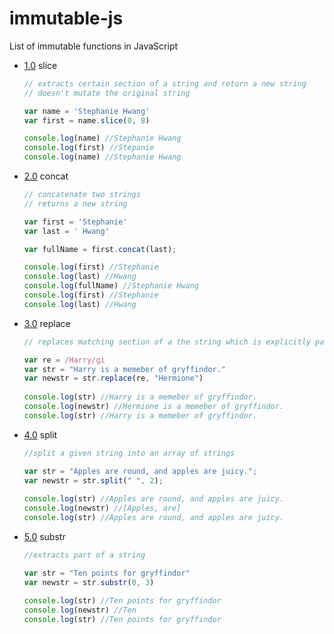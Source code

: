 # immutable-js
List of immutable functions in JavaScript

- [1.0](#1.0) <a name='1.0'></a> slice

  ```js
  // extracts certain section of a string and return a new string
  // doesn't mutate the original string
  
  var name = 'Stephanie Hwang'
  var first = name.slice(0, 8)
  
  console.log(name) //Stephanie Hwang
  console.log(first) //Stepanie
  console.log(name) //Stephanie Hwang
  ```

- [2.0](#1.0) <a name='1.0'></a> concat

  ```js
  // concatenate two strings
  // returns a new string
  
  var first = 'Stephanie'
  var last = ' Hwang'
  
  var fullName = first.concat(last);
  
  console.log(first) //Stephanie
  console.log(last) //Hwang
  console.log(fullName) //Stephanie Hwang
  console.log(first) //Stephanie
  console.log(last) //Hwang
  
  ```
  
- [3.0](#1.0) <a name='1.0'></a> replace

  ```js
  // replaces matching section of a the string which is explicitly passed to replace function
  
  var re = /Harry/gi
  var str = "Harry is a memeber of gryffindor."
  var newstr = str.replace(re, "Hermione")
           
  console.log(str) //Harry is a memeber of gryffindor.
  console.log(newstr) //Hermione is a memeber of gryffindor.
  console.log(str) //Harry is a memeber of gryffindor.
  ```
  
- [4.0](#1.0) <a name='1.0'></a> split

  ```js
  //split a given string into an array of strings
  
  var str = "Apples are round, and apples are juicy.";
  var newstr = str.split(" ", 2);
           
  console.log(str) //Apples are round, and apples are juicy.
  console.log(newstr) //[Apples, are]
  console.log(str) //Apples are round, and apples are juicy.
  ```
- [5.0](#1.0) <a name='1.0'></a> substr

  ```js
  //extracts part of a string
  
  var str = "Ten points for gryffindor"
  var newstr = str.substr(0, 3)
           
  console.log(str) //Ten points for gryffindor
  console.log(newstr) //Ten
  console.log(str) //Ten points for gryffindor
  ```
